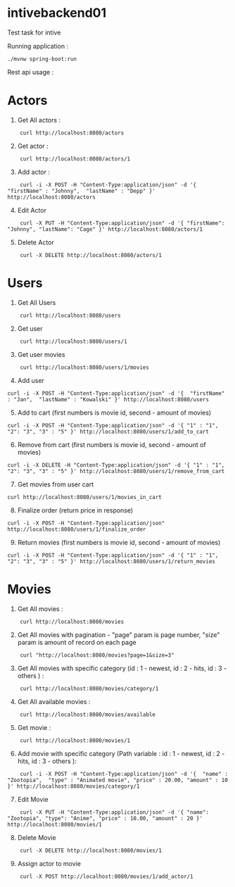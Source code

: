 # intivebackend01

Test task for intive

Running application : 
```
./mvnw spring-boot:run
```

Rest api usage :

# Actors

1) Get All actors : 
```
	curl http://localhost:8080/actors
```
2) Get actor : 
```
	curl http://localhost:8080/actors/1
```
3) Add actor :
```
	curl -i -X POST -H "Content-Type:application/json" -d '{  "firstName" : "Johnny",  "lastName" : "Depp" }' http://localhost:8080/actors
```
4) Edit Actor
```
	curl -X PUT -H "Content-Type:application/json" -d '{ "firstName": "Johnny", "lastName": "Cage" }' http://localhost:8080/actors/1
```
5) Delete Actor
```
	curl -X DELETE http://localhost:8080/actors/1
```	
# Users

1) Get All Users
```
	curl http://localhost:8080/users
```
2) Get user
```
	curl http://localhost:8080/users/1
```
3) Get user movies
```
	curl http://localhost:8080/users/1/movies
```
4) Add user
```
curl -i -X POST -H "Content-Type:application/json" -d '{  "firstName" : "Jan",  "lastName" : "Kowalski" }' http://localhost:8080/users
```
5) Add to cart (first numbers is movie id, second - amount of movies)
```
curl -i -X POST -H "Content-Type:application/json" -d '{ "1" : "1",  "2": "3", "3" : "5" }' http://localhost:8080/users/1/add_to_cart
```
6) Remove from cart (first numbers is movie id, second - amount of movies)
```
curl -i -X DELETE -H "Content-Type:application/json" -d '{ "1" : "1",  "2": "3", "3" : "5" }' http://localhost:8080/users/1/remove_from_cart
```
7) Get movies from user cart
```
curl http://localhost:8080/users/1/movies_in_cart
```
8)  Finalize order (return price in response)
```
curl -i -X POST -H "Content-Type:application/json"  http://localhost:8080/users/1/finalize_order
```
9) Return movies (first numbers is movie id, second - amount of movies)
```
curl -i -X POST -H "Content-Type:application/json" -d '{ "1" : "1",  "2": "3", "3" : "5" }' http://localhost:8080/users/1/return_movies
```

# Movies

1) Get All movies : 
```
	curl http://localhost:8080/movies
```
2) Get All movies with pagination - "page" param is page number, "size" param is amount of record on each page
```
	curl "http://localhost:8080/movies?page=1&size=3"
```
3) Get All movies with specific category (id : 1 - newest, id : 2 - hits, id : 3 - others ) :
```
	curl http://localhost:8080/movies/category/1
```
4) Get All available movies :
```
	curl http://localhost:8080/movies/available
```

5) Get movie :
``` 
	curl http://localhost:8080/movies/1
```
6) Add movie with specific category (Path variable : id : 1 - newest, id : 2 - hits, id : 3 - others ):
```
	curl -i -X POST -H "Content-Type:application/json" -d '{  "name" : "Zootopia",  "type" : "Animated movie", "price" : 20.00, "amount" : 10 }' http://localhost:8080/movies/category/1
```
7) Edit Movie
```
	curl -X PUT -H "Content-Type:application/json" -d '{ "name": "Zootopia", "type": "Anime", "price" : 10.00, "amount" : 20 }' http://localhost:8080/movies/1
```
8) Delete Movie
```
	curl -X DELETE http://localhost:8080/movies/1
```
9) Assign actor to movie
```
	curl -X POST http://localhost:8080/movies/1/add_actor/1
```	








